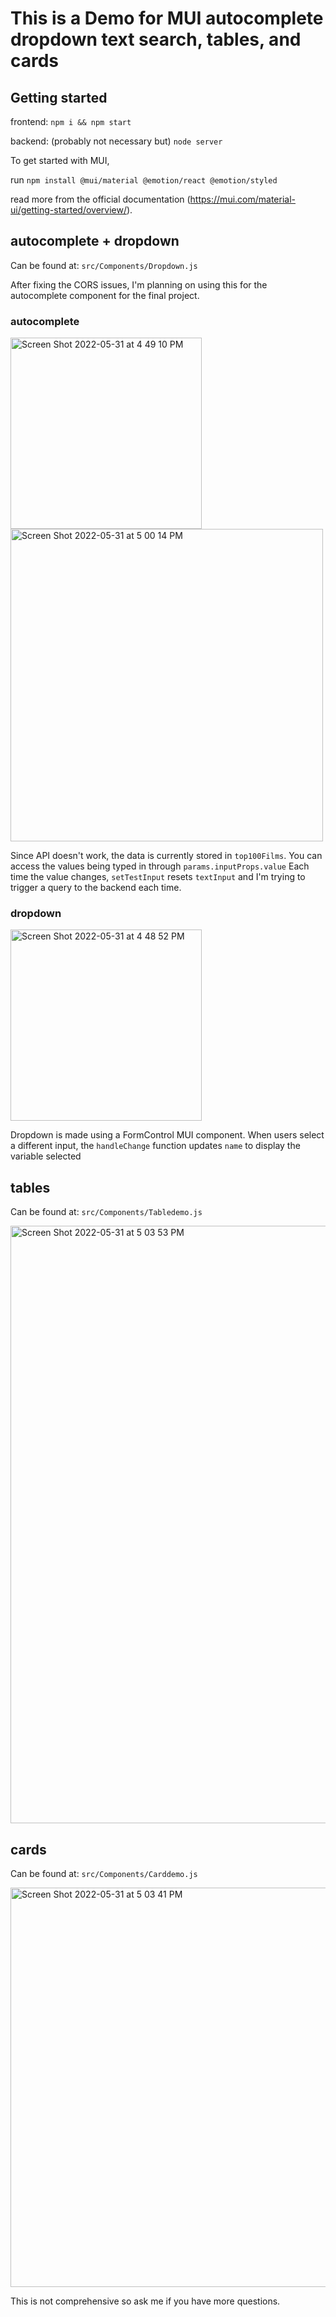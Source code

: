 # This is a Demo for MUI autocomplete dropdown text search, tables, and cards

## Getting started
frontend: `npm i && npm start`

backend: (probably not necessary but) `node server`

To get started with MUI, 

run `npm install @mui/material @emotion/react @emotion/styled`

read more from the official documentation (https://mui.com/material-ui/getting-started/overview/).

## autocomplete + dropdown 
Can be found at: `src/Components/Dropdown.js`

After fixing the CORS issues, I'm planning on using this for the autocomplete component for the final project.

### autocomplete

<img width="306" alt="Screen Shot 2022-05-31 at 4 49 10 PM" src="https://user-images.githubusercontent.com/90943803/171290098-31afb644-84b6-4324-a4b3-a6d293c25973.png">


<img width="500" alt="Screen Shot 2022-05-31 at 5 00 14 PM" src="https://user-images.githubusercontent.com/90943803/171291400-bd112920-287f-4314-b5d0-04871d67d8bc.png">

Since API doesn't work, the data is currently stored in `top100Films`. You can access the values being typed in through `params.inputProps.value` Each time the value changes, `setTestInput` resets `textInput` and I'm trying to trigger a query to the backend each time.

### dropdown

<img width="306" alt="Screen Shot 2022-05-31 at 4 48 52 PM" src="https://user-images.githubusercontent.com/90943803/171290101-1b37f66b-2921-426f-8f77-3ed294771e46.png">

Dropdown is made using a FormControl MUI component. When users select a different input, the `handleChange` function updates `name` to display the variable selected


## tables
Can be found at: `src/Components/Tabledemo.js`

<img width="956" alt="Screen Shot 2022-05-31 at 5 03 53 PM" src="https://user-images.githubusercontent.com/90943803/171291743-7144f6ca-c369-4568-bdb1-e2b2df72793a.png">

## cards
Can be found at: `src/Components/Carddemo.js`

<img width="639" alt="Screen Shot 2022-05-31 at 5 03 41 PM" src="https://user-images.githubusercontent.com/90943803/171291790-fc72584f-666e-4f6d-bc49-3bde2a0f8f66.png">


This is not comprehensive so ask me if you have more questions.
